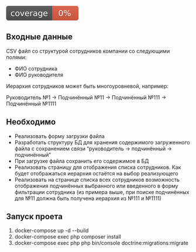 ![Code Coverage](.github/badges/coverage.svg)

## Входные данные

CSV файл со структурой сотрудников компании со следующими полями:

- ФИО сотрудника
- ФИО руководителя

Иерархия сотрудников может быть многоуровневой, например:

Руководитель №1 → Подчинённый №11 → Подчинённый №111 → Подчинённый №1111

## Необходимо

- Реализовать форму загрузки файла
- Разработать структуру БД для хранения содержимого загруженного файла с сохранением связи “руководитель → подчинённый → подчинённый”
- При загрузке файла сохранить его содержимое в БД
- Реализовать страницу для отображения списка сотрудников. Как будет отображаться иерархия остаётся на выбор реализующего
- Реализовать на странице списка всех сотрудников возможность отображения подчинённых выбранного или введенного в форму фильтрации сотрудника (из примера выше, при поиске подчинённых для №11 должна быть получена иерархия из №111 и №1111)


## Запуск проета

1. docker-compose up -d --build
3. docker-compose exec php composer install
4. docker-compose exec php php bin/console doctrine:migrations:migrate